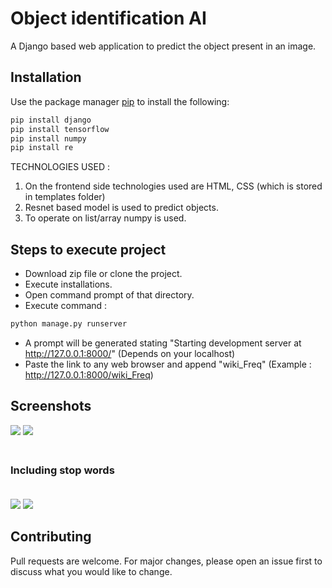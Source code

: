 # Object identification AI

A Django based web application to predict the object present in an image.<br>

## Installation
Use the package manager [pip](https://pip.pypa.io/en/stable/) to install the following:

```bash
pip install django
pip install tensorflow
pip install numpy
pip install re
```

TECHNOLOGIES USED :

1) On the frontend side technologies used are HTML, CSS (which is stored in templates folder)<br>
2) Resnet based model is used to predict objects.<br>
3) To operate on list/array numpy is used. <br>

## Steps to execute project
- Download zip file or clone the project.<br>
- Execute installations.<br>
- Open command prompt of that directory.<br>
- Execute command :
```bash
python manage.py runserver
```
- A prompt will be generated stating "Starting development server at http://127.0.0.1:8000/" (Depends on your localhost)<br>
- Paste the link to any web browser and append "wiki_Freq" (Example : http://127.0.0.1:8000/wiki_Freq)

## Screenshots
![](images/Screenshot%20(147).png)
![](images/Screenshot%20(148).png)
### <br>Including stop words <br><br>
![](images/Screenshot%20(149).png)
![](images/Screenshot%20(150).png)

## Contributing
Pull requests are welcome. For major changes, please open an issue first to discuss what you would like to change.
